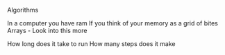Algorithms

In a computer you have ram 
If you think of your memory as a grid of bites 
Arrays - Look into this more 

How long does it take to run 
How many steps does it make 
